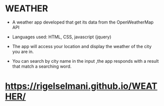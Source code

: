 # WEATHER

* A weather app developed that get its data from the OpenWeatherMap API

* Languages used: HTML, CSS, javascript (jquery)

* The app will access your location and display the weather of the city you are in.

* You can search by city name in the input ,the app responds with a result that match a searching word.

#  https://rigelselmani.github.io/WEATHER/